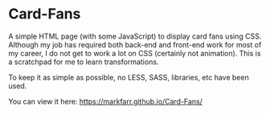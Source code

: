 # Card-Fans

A simple HTML page (with some JavaScript) to display card fans using CSS. Although my job has required both back-end and front-end work for most of my career, I do not get to work a lot on CSS (certainly not animation). This is a scratchpad for me to learn transformations.

To keep it as simple as possible, no LESS, SASS, libraries, etc have been used. 

You can view it here: https://markfarr.github.io/Card-Fans/
